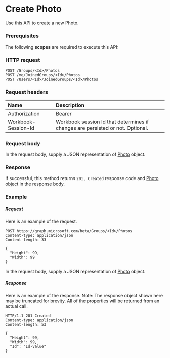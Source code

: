 # Create Photo

Use this API to create a new Photo.
### Prerequisites
The following **scopes** are required to execute this API: 
### HTTP request
<!-- { "blockType": "ignored" } -->
```http
POST /Groups/<Id>/Photos
POST /me/JoinedGroups/<Id>/Photos
POST /Users/<Id>/JoinedGroups/<Id>/Photos

```
### Request headers
| Name       | Description|
|:---------------|:----------|
| Authorization  | Bearer <code>|
| Workbook-Session-Id  | Workbook session Id that determines if changes are persisted or not. Optional.|

### Request body
In the request body, supply a JSON representation of [Photo](../resources/photo.md) object.


### Response
If successful, this method returns `201, Created` response code and [Photo](../resources/photo.md) object in the response body.

### Example
##### Request
Here is an example of the request.
<!-- {
  "blockType": "request",
  "name": "create_photo_from_group"
}-->
```http
POST https://graph.microsoft.com/beta/Groups/<Id>/Photos
Content-type: application/json
Content-length: 33

{
  "Height": 99,
  "Width": 99
}
```
In the request body, supply a JSON representation of [Photo](../resources/photo.md) object.
##### Response
Here is an example of the response. Note: The response object shown here may be truncated for brevity. All of the properties will be returned from an actual call.
<!-- {
  "blockType": "response",
  "truncated": true,
  "@odata.type": "microsoft.graph.Photo"
} -->
```http
HTTP/1.1 201 Created
Content-type: application/json
Content-length: 53

{
  "Height": 99,
  "Width": 99,
  "Id": "Id-value"
}
```

<!-- uuid: 8fcb5dbc-d5aa-4681-8e31-b001d5168d79
2015-10-25 14:57:30 UTC -->
<!-- {
  "type": "#page.annotation",
  "description": "Create Photo",
  "keywords": "",
  "section": "documentation",
  "tocPath": ""
}-->